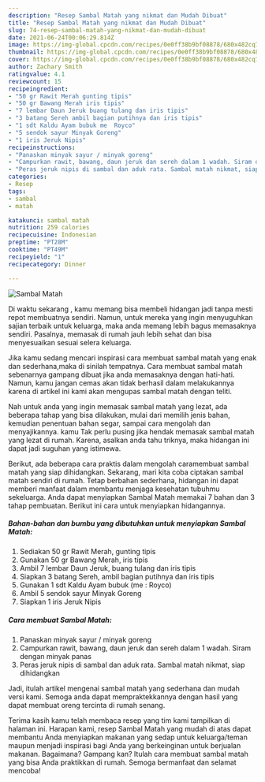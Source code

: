 ```yaml
---
description: "Resep Sambal Matah yang nikmat dan Mudah Dibuat"
title: "Resep Sambal Matah yang nikmat dan Mudah Dibuat"
slug: 74-resep-sambal-matah-yang-nikmat-dan-mudah-dibuat
date: 2021-06-24T00:06:29.814Z
image: https://img-global.cpcdn.com/recipes/0e0ff38b9bf08878/680x482cq70/sambal-matah-foto-resep-utama.jpg
thumbnail: https://img-global.cpcdn.com/recipes/0e0ff38b9bf08878/680x482cq70/sambal-matah-foto-resep-utama.jpg
cover: https://img-global.cpcdn.com/recipes/0e0ff38b9bf08878/680x482cq70/sambal-matah-foto-resep-utama.jpg
author: Zachary Smith
ratingvalue: 4.1
reviewcount: 15
recipeingredient:
- "50 gr Rawit Merah gunting tipis"
- "50 gr Bawang Merah iris tipis"
- "7 lembar Daun Jeruk buang tulang dan iris tipis"
- "3 batang Sereh ambil bagian putihnya dan iris tipis"
- "1 sdt Kaldu Ayam bubuk me  Royco"
- "5 sendok sayur Minyak Goreng"
- "1 iris Jeruk Nipis"
recipeinstructions:
- "Panaskan minyak sayur / minyak goreng"
- "Campurkan rawit, bawang, daun jeruk dan sereh dalam 1 wadah. Siram dengan minyak panas"
- "Peras jeruk nipis di sambal dan aduk rata. Sambal matah nikmat, siap dihidangkan"
categories:
- Resep
tags:
- sambal
- matah

katakunci: sambal matah 
nutrition: 259 calories
recipecuisine: Indonesian
preptime: "PT28M"
cooktime: "PT49M"
recipeyield: "1"
recipecategory: Dinner

---
```



![Sambal Matah](https://img-global.cpcdn.com/recipes/0e0ff38b9bf08878/680x482cq70/sambal-matah-foto-resep-utama.jpg)

Di waktu  sekarang , kamu memang bisa membeli hidangan jadi tanpa mesti repot membuatnya sendiri. Namun, untuk mereka yang ingin menyuguhkan sajian terbaik untuk keluarga, maka anda memang lebih bagus memasaknya sendiri. Pasalnya, memasak di rumah jauh lebih sehat dan bisa menyesuaikan sesuai selera keluarga.

Jika kamu sedang mencari inspirasi cara membuat sambal matah yang enak dan sederhana,maka di sinilah tempatnya. Cara membuat sambal matah  sebenarnya gampang dibuat jika anda memasaknya dengan hati-hati. Namun, kamu jangan cemas akan tidak berhasil dalam melakukannya 
karena di artikel ini kami akan mengupas sambal matah dengan teliti.  



Nah untuk anda yang ingin memasak sambal matah yang lezat, ada beberapa tahap yang bisa dilakukan, mulai dari memilih jenis bahan, kemudian penentuan bahan segar, sampai cara mengolah dan menyajikannya. kamu Tak perlu pusing jika hendak memasak sambal matah yang lezat di rumah. Karena, asalkan anda  tahu triknya, maka hidangan ini dapat jadi suguhan yang istimewa.

Berikut, ada beberapa cara praktis  dalam mengolah caramembuat sambal matah yang siap dihidangkan. Sekarang, mari kita coba ciptakan sambal matah sendiri di rumah. Tetap berbahan sederhana, hidangan ini dapat memberi manfaat dalam membantu menjaga kesehatan tubuhmu sekeluarga. Anda dapat menyiapkan Sambal Matah memakai 7 bahan dan 3 tahap pembuatan. Berikut ini cara untuk menyiapkan hidangannya.

<!--inarticleads1-->

##### Bahan-bahan dan bumbu yang dibutuhkan untuk menyiapkan Sambal Matah:

1. Sediakan 50 gr Rawit Merah, gunting tipis
1. Gunakan 50 gr Bawang Merah, iris tipis
1. Ambil 7 lembar Daun Jeruk, buang tulang dan iris tipis
1. Siapkan 3 batang Sereh, ambil bagian putihnya dan iris tipis
1. Gunakan 1 sdt Kaldu Ayam bubuk (me : Royco)
1. Ambil 5 sendok sayur Minyak Goreng
1. Siapkan 1 iris Jeruk Nipis




<!--inarticleads2-->

##### Cara membuat Sambal Matah:

1. Panaskan minyak sayur / minyak goreng
1. Campurkan rawit, bawang, daun jeruk dan sereh dalam 1 wadah. Siram dengan minyak panas
1. Peras jeruk nipis di sambal dan aduk rata. Sambal matah nikmat, siap dihidangkan




Jadi, itulah artikel mengenai  sambal matah  yang sederhana dan mudah versi kami. Semoga anda dapat mempraktekkannya dengan hasil yang dapat membuat oreng tercinta di rumah senang. 

Terima kasih kamu telah membaca resep yang tim kami tampilkan di halaman ini. Harapan kami, resep  Sambal Matah yang mudah di atas dapat membantu Anda menyiapkan makanan yang sedap untuk keluarga/teman maupun menjadi inspirasi bagi Anda yang berkeinginan untuk berjualan makanan. Bagaimana? Gampang kan? Itulah cara membuat sambal matah yang bisa Anda praktikkan di rumah. Semoga bermanfaat dan selamat mencoba!


